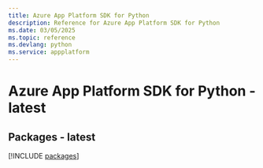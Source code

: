 ```yaml
---
title: Azure App Platform SDK for Python
description: Reference for Azure App Platform SDK for Python
ms.date: 03/05/2025
ms.topic: reference
ms.devlang: python
ms.service: appplatform
---
```

# Azure App Platform SDK for Python - latest
## Packages - latest
[!INCLUDE [packages](app-platform-index.md)]